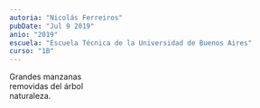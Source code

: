 ```yaml
---
autoria: "Nicolás Ferreiros"
pubDate: "Jul 9 2019"
anio: "2019"
escuela: "Escuela Técnica de la Universidad de Buenos Aires"
curso: "1B"
---
```


Grandes manzanas\
removidas del árbol\
naturaleza.
